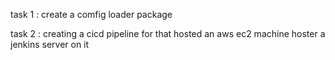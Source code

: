 task 1 : create a comfig loader package


task 2 : creating a cicd pipeline
    for that hosted an aws ec2 machine
    hoster a jenkins server on it

